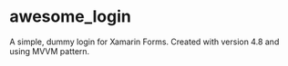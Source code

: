 # awesome_login
A simple, dummy login for Xamarin Forms. Created with version 4.8 and using MVVM pattern.
